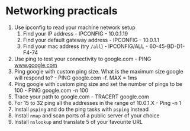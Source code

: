 # Networking practicals

1. Use ipconfig to read your machine network setup
   1. Find your IP address - IPCONFIG - 10.0.1.19
   2. Find your default gateway address - IPCONFIG - 10.0.1.1
   3. Find your mac address (try `/all`) - IPCONFIG/ALL -  60-45-BD-D1-F4-74
2. Use ping to test your connectivity to google.com - PING www.google.com
3. Ping google with custom ping size. What is the maximum size google will respond to? - PING google.com -f. MAX = 1ms
4. Ping google with custom ping size and set the number of pings to be 100 - PING google.com -n 100
5. Trace your path to google.com - TRACERT google.com
6. For 15 to 32 ping all the addresses in the range of 10.0.1.X - Ping -n 1
7. Install `psping` and do the ping tasks with `psping` instead
8. Install `nmap` and scan ports of a public server of your choice
9. Install `nslookup` and translate 5 of your favourite URL

